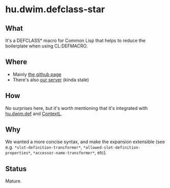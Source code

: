 # hu.dwim.defclass-star

## What

It's a DEFCLASS* macro for Common Lisp that helps to reduce the
boilerplate when using CL:DEFMACRO.

## Where

- Mainly [the github page](https://github.com/hu-dwim/hu.dwim.defclass-star)
- There's also [our server](http://dwim.hu/projects/hu.dwim.defclass-star) (kinda stale)

## How

No surprises here, but it's worth mentioning that it's integrated with
[hu.dwim.def](https://github.com/hu-dwim/hu.dwim.def) and
[ContextL](https://github.com/pcostanza/contextl).

## Why

We wanted a more concise syntax, and make the expansion extensible
(see e.g. `*slot-definition-transformer*`,
`*allowed-slot-definition-properties*`,
`*accessor-name-transformer*`, etc).

## Status

Mature.
